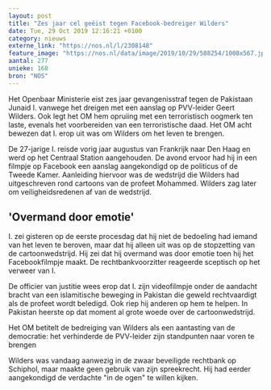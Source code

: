```yaml
---
layout: post
title: "Zes jaar cel geëist tegen Facebook-bedreiger Wilders"
date: Tue, 29 Oct 2019 12:16:21 +0100
category: nieuws
externe_link: "https://nos.nl/l/2308148"
feature_image: "https://nos.nl/data/image/2019/10/29/588254/1008x567.jpg"
aantal: 277
unieke: 168
bron: "NOS"
---
```


<p>Het Openbaar Ministerie eist zes jaar gevangenisstraf tegen de Pakistaan Junaid I. vanwege het dreigen met een aanslag op PVV-leider Geert Wilders. Ook legt het OM hem opruiing met een terroristisch oogmerk ten laste, evenals het voorbereiden van een terroristische daad. Het OM acht bewezen dat I. erop uit was om Wilders om het leven te brengen.</p>
<p>De 27-jarige I. reisde vorig jaar augustus van Frankrijk naar Den Haag en werd op het Centraal Station aangehouden. De avond ervoor had hij in een filmpje op Facebook een aanslag aangekondigd op de politicus of de Tweede Kamer. Aanleiding hiervoor was de wedstrijd die Wilders had uitgeschreven rond cartoons van de profeet Mohammed. Wilders zag later om veiligheidsredenen af van de wedstrijd.</p>
<h2>'Overmand door emotie'</h2>
<p>I. zei gisteren op de eerste procesdag dat hij niet de bedoeling had iemand van het leven te beroven, maar dat hij alleen uit was op de stopzetting van de cartoonwedstrijd. Hij zei dat hij overmand was door emotie toen hij het Facebookfilmpje maakt. De rechtbankvoorzitter reageerde sceptisch op het verweer van I.</p>
<p>De officier van justitie wees erop dat I. zijn videofilmpje onder de aandacht bracht van een islamitische beweging in Pakistan die geweld rechtvaardigt als de profeet wordt beledigd. Ook riep hij anderen op hem te helpen. In Pakistan heerste op dat moment al grote woede over de cartoonwedstrijd.</p>
<p>Het OM betitelt de bedreiging van Wilders als een aantasting van de democratie: het verhinderde de PVV-leider zijn standpunten naar voren te brengen</p>
<p>Wilders was vandaag aanwezig in de zwaar beveiligde rechtbank op Schiphol, maar maakte geen gebruik van zijn spreekrecht. Hij had eerder aangekondigd de verdachte "in de ogen" te willen kijken.</p>
